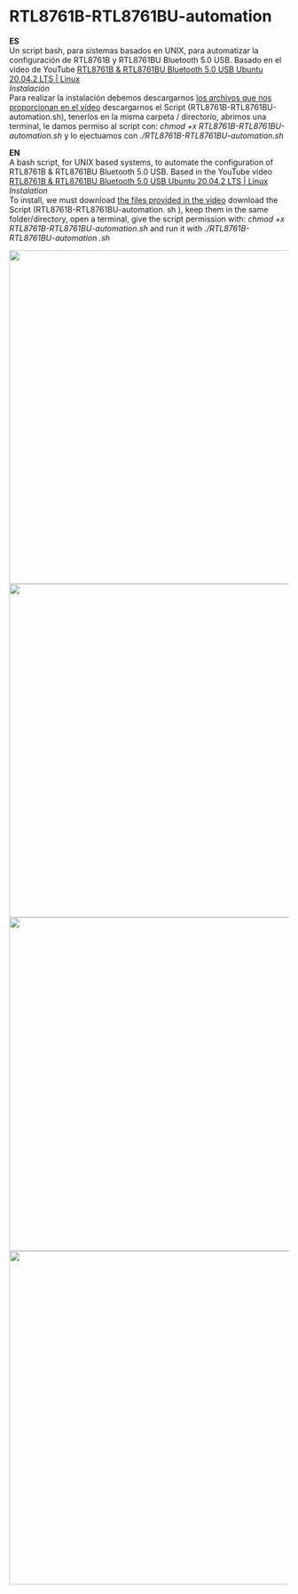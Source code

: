 # RTL8761B-RTL8761BU-automation
<b>ES</b><br>
Un script bash, para sistemas basados en UNIX, para automatizar la configuración de RTL8761B y RTL8761BU Bluetooth 5.0 USB. Basado en el video de YouTube <a href="https://youtu.be/GjwrQ6Nnp_c">RTL8761B & RTL8761BU Bluetooth 5.0 USB Ubuntu 20.04.2 LTS | Linux</a><br>
<i>Instalación</i><br>
Para realizar la instalación debemos descargarnos <a href="https://drive.google.com/file/d/1FkzIOuNAc1HErqbhkmbkwEisviAQP2IC/view">los archivos que nos proporcionan en el vídeo</a> descargarnos el Script (RTL8761B-RTL8761BU-automation.sh), tenerlos en la misma carpeta / directorio, abrimos una terminal, le damos permiso al script con: <i>chmod +x RTL8761B-RTL8761BU-automation.sh</i> y lo ejectuamos con <i>./RTL8761B-RTL8761BU-automation.sh</i>

<b>EN</b> <br>
A bash script, for UNIX based systems, to automate the configuration of RTL8761B &amp; RTL8761BU Bluetooth 5.0 USB. Based in the YouTube video <a href="https://youtu.be/GjwrQ6Nnp_c">RTL8761B & RTL8761BU Bluetooth 5.0 USB Ubuntu 20.04.2 LTS | Linux</a><br>
<i>Instalation</i><br>
To install, we must download <a href="https://drive.google.com/file/d/1FkzIOuNAc1HErqbhkmbkwEisviAQP2IC/view">the files provided in the video</a> download the Script (RTL8761B-RTL8761BU-automation. sh ), keep them in the same folder/directory, open a terminal, give the script permission with: <i>chmod +x RTL8761B-RTL8761BU-automation.sh</i> and run it with <i>./RTL8761B-RTL8761BU-automation .sh</i>


<img height="600px" weight="auto" src="https://lh3.googleusercontent.com/u/0/drive-viewer/AFDK6gMl28NzRDLn8H7KlmOE54Db-fhFBGfJmPumywqFmYdkv-ozAsluIzZUNEDXKu1Yyk-iwA8G4QZGOvDfv68myLrP0NMR2g=w1920-h929">

<img height="600px" weight="auto" src="https://lh3.googleusercontent.com/u/0/d/1mZDJUidgJPaKj61w1eQ5EJ0MzxP6Bm7A=w1920-h929-iv1">
 
<img height="600px" weight="auto" src="https://lh3.googleusercontent.com/u/0/d/1VOFNML6ZY9EFm76xLEAebOIX4zRyUx0I=w1365-h929-iv1">

<img height="600px" weight="auto" src="https://lh3.googleusercontent.com/u/0/d/110Rk8s3NhLxwLYbWG_EHpZIQ35wNw_u9=w1365-h929-iv1">
